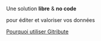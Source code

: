 <div 
  class="tile is-ancestor is--fullheight mt-4"
  style="min-height: 600px">
  <div class="tile is-vertical is-4">
    <div class="tile is-parent">
      <article class="tile is-child notification is-light">
        <p class="title">
          Une solution 
          <b>libre</b>
          &
          <b>no code</b>
        </p>
        <p class="subtitle has-text-weight-bold">
          pour éditer et valoriser vos données
        </p>
      </article>
    </div>
    <div class="tile">
      <div class="tile is-parent is-vertical">
        <article class="tile is-child notification is-white py-6">
          <!-- <p class="is-size-5 has-text-grey is-italic has-text-centered">
            Personnalisable
          </p>
          <p class="subtitle has-text-grey is-italic has-text-centered">
            Partageable
          </p>
          <p class="subtitle has-text-grey is-italic has-text-centered">
            Sans abonnement
          </p> -->
        </article>
      </div>
    </div>
    <div class="tile">
      <div class="tile is-parent is-vertical">
        <article class="tile is-child notification is-white py-0 px-0">
          <a
            href="/why-gitribute"
            class="button is-dark is-large is-fullwidth"
            type="button">
            <span class="has-text-white">
              <span class="icon is-small">
                <i class="mdi mdi-arrow-right-thick"></i>
              </span>
              <span>
                Pourquoi
                <span class="is-hidden-touch">
                  utiliser
                </span>
                Gitribute
              </span>
            </span>
          </a>
        </article>
      </div>
    </div>
  </div>
  <div class="tile is-vertical is-8">
    <div class="tile is-parent">
      <article class="tile is-child notification has-background-white-ter px-2 py-2">
        <div 
          class="content is-hidden-mobile"
          style="
            width: 100%;
            height: 100%;
            background-image: url('https://raw.githubusercontent.com/multi-coop/gitribute-documentation-content/main/images/screenshots/multifiles-preview-02.png');
            background-size: cover;
            background-repeat: no-repeat;
            background-position: 0% 0%;">
        </div>
        <img
          class="is-hidden-tablet "
          src="https://raw.githubusercontent.com/multi-coop/gitribute-documentation-content/main/images/screenshots/multifiles-preview-02.png"
          alt="MULTIFILES WIDGET"/>
      </article>
    </div>
  </div>
</div>

